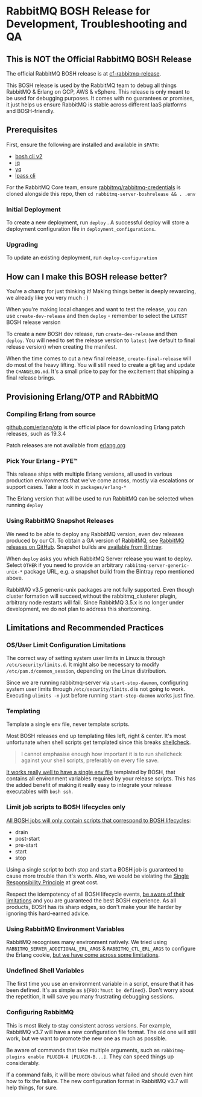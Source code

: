 # RabbitMQ BOSH Release for Development, Troubleshooting and QA

## This is NOT the Official RabbitMQ BOSH Release

The official RabbitMQ BOSH release is at [cf-rabbitmq-release](https://github.com/pivotal-cf/cf-rabbitmq-release).

This BOSH release is used by the RabbitMQ team to debug all things RabbitMQ &amp; Erlang on GCP, AWS &amp; vSphere.
This release is only meant to be used for debugging purposes. It comes with no guarantees or promises,
it just helps us ensure RabbitMQ is stable across different IaaS platforms and BOSH-friendly.

## Prerequisites

First, ensure the following are installed and available in `$PATH`:

* [bosh cli v2](https://bosh.io/docs/cli-v2.html)
* [jq](https://github.com/stedolan/jq)
* [yq](https://github.com/abesto/yq)
* [lpass cli](https://github.com/lastpass/lastpass-cli)

For the RabbitMQ Core team, ensure [rabbitmq/rabbitmq-credentials](https://github.com/rabbitmq/rabbitmq-credentials) is cloned alongside this repo, then `cd rabbitmq-server-boshrelease && . .env`

### Initial Deployment

To create a new deployment, run `deploy` . A successful deploy will store a deployment
configuration file in `deployment_configurations`.

### Upgrading

To update an existing deployment, run `deploy-configuration`

## How can I make this BOSH release better?

You're a champ for just thinking it! Making things better is deeply rewarding, we already like you very much : )

When you're making local changes and want to test the release, you can use `create-dev-release` and then `deploy` - remember to select the `LATEST` BOSH release version

To create a new BOSH dev release, run `create-dev-release` and then `deploy`. You will need to set the release version to `latest` (we default to final release version) when creating the manifest.

When the time comes to cut a new final release, `create-final-release` will do most of the heavy lifting. You will still need to create a git tag and update the `CHANGELOG.md`. It's a small price to pay for the excitement that shipping a final release brings.



## Provisioning Erlang/OTP and RAbbitMQ

### Compiling Erlang from source

[github.com/erlang/otp](https://github.com/erlang/otp/releases) is the official place for downloading Erlang patch releases, such as 19.3.4

Patch releases are not available from [erlang.org](http://www.erlang.org/downloads)

### Pick Your Erlang - PYE&#8482;

This release ships with multiple Erlang versions, all used in various production environments that we've come across, mostly via escalations or support cases. Take a look in `packages/erlang-*`

The Erlang version that will be used to run RabbitMQ can be selected when running `deploy`

### Using RabbitMQ Snapshot Releases

We need to be able to deploy any RabbitMQ version, even dev releases produced by our CI. To obtain a
GA version of RabbitMQ, see [RabbitMQ releases on GitHub](https://github.com/rabbitmq/rabbitmq-server/releases).
Snapshot builds are [available from Bintray](https://dl.bintray.com/just-testing/all-dev/rabbitmq-server/).

When `deploy` asks you which RabbitMQ Server release you want to deploy. Select `OTHER` if you need to provide
an arbitrary `rabbitmq-server-generic-unix-*` package URL, e.g. a snapshot build from the Bintray repo mentioned above.

RabbitMQ v3.5 generic-unix packages are not fully supported. Even though cluster formation will succeed,without the rabbitmq_clusterer plugin, arbitrary node restarts will fail. Since RabbitMQ 3.5.x is no longer under development,
we do not plan to address this shortcoming.

## Limitations and Recommended Practices

### OS/User Limit Configuration Limitations

The correct way of setting system user limits in Linux is through `/etc/security/limits.d`. It might also be necessary to modify `/etc/pam.d/common_session`, depending on the Linux distribution.

Since we are running rabbitmq-server via `start-stop-daemon`, configuring system user limits through `/etc/security/limits.d` is not going to work. Executing `ulimits -n` just before running `start-stop-daemon` works just fine.

### Templating

Template a single env file, never template scripts.

Most BOSH releases end up templating files left, right & center. It's most unfortunate when shell scripts get templated since this breaks [shellcheck](https://www.shellcheck.net/).

> I cannot emphasise enough how important it is to run shellcheck against your shell scripts, preferably on every file save.

[It works really well to have a single env file](https://github.com/rabbitmq/rabbitmq-server-boshrelease/blob/master/jobs/rabbitmq-server/templates/env.erb) templated by BOSH, that contains all environment variables required by your release scripts. This has the added benefit of making it really easy to integrate your release executables with `bosh ssh`.

### Limit job scripts to BOSH lifecycles only

[All BOSH jobs will only contain scripts that correspond to BOSH lifecycles](https://github.com/rabbitmq/rabbitmq-server-boshrelease/tree/master/jobs/rabbitmq-server/templates/bin):

* drain
* post-start
* pre-start
* start
* stop

Using a single script to both stop and start a BOSH job is guaranteed to cause more trouble than it's worth. Also, we would be violating the [Single Responsibility Principle](https://en.wikipedia.org/wiki/Single_responsibility_principle) at great cost.

Respect the idempotency of all BOSH lifecycle events, [be aware of their limitations](https://bosh.io/docs/pre-start.html) and you are guaranteed the best BOSH experience. As all products, BOSH has its sharp edges, so don't make your life harder by ignoring this hard-earned advice.

### Using RabbitMQ Environment Variables

RabbitMQ recognises many environment natively. We tried using `RABBITMQ_SERVER_ADDITIONAL_ERL_ARGS` &amp; `RABBITMQ_CTL_ERL_ARGS` to configure the Erlang cookie, [but we have come across some limitations](https://github.com/rabbitmq/rabbitmq-server/issues/1206).

### Undefined Shell Variables

The first time you use an environment variable in a script, ensure that it has been defined. It's as simple as `${FOO:?must be defined}`. Don't worry about the repetition, it will save you many frustrating debugging sessions.

### Configuring RabbitMQ

This is most likely to stay consistent across versions. For example, RabbitMQ v3.7 will have a new configuration file format. The old one will still work, but we want to promote the new one as much as possible.

Be aware of commands that take multiple arguments, such as `rabbitmq-plugins enable PLUGIN-A [PLUGIN-B...]`. They can speed things up considerably.

If a command fails, it will be more obvious what failed and should even hint how to fix the failure. The new configuration format in RabbitMQ v3.7 will help things, for sure.
